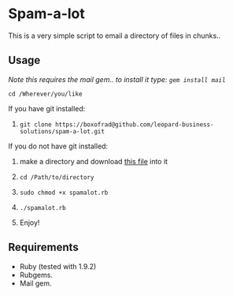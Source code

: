 # Spam-a-lot

This is a very simple script to email a directory of files in chunks..

## Usage

*Note this requires the mail gem.. to install it type: `gem install mail`*

`cd /Wherever/you/like`

If you have git installed:

1. `git clone https://boxofrad@github.com/leopard-business-solutions/spam-a-lot.git`

If you do not have git installed:

1. make a directory and download [this file](https://github.com/leopard-business-solutions/spam-a-lot/raw/master/spamalot.rb) into it

2. `cd /Path/to/directory`

3. `sudo chmod +x spamalot.rb`

4. `./spamalot.rb`

5. Enjoy!

## Requirements

- Ruby (tested with 1.9.2)
- Rubgems.
- Mail gem.

